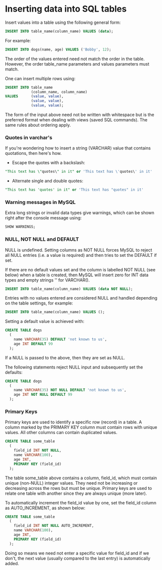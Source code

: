 # Inserting data into SQL tables #

Insert values into a table using the following general form:

```sql
INSERT INTO table_name(column_name) VALUES (data);
```

For example:

```sql
INSERT INTO dogs(name, age) VALUES ('Bobby', 12);
```

The order of the values entered need not match the order in the table. However, the order table_name parameters and values parameters must match.

One can insert multiple rows using:

```sql
INSERT INTO table_name 
            (column_name, column_name) 
VALUES      (value, value), 
            (value, value), 
            (value, value);
```

The form of the input above need not be written with whitespace but is the preferred format when dealing with views (saved SQL commands). The same rules about ordering apply.

### Quotes in varchar's ###

If you're wondering how to insert a string (VARCHAR) value that contains quotations, then here's how.

- Escape the quotes with a backslash: 

```sql
"This text has \"quotes\" in it" or 'This text has \'quotes\' in it'
```

- Alternate single and double quotes: 

```sql
"This text has 'quotes' in it" or 'This text has "quotes" in it'
```

### Warning messages in MySQL ###

Extra long strings or invalid data types give warnings, which can be shown right after the console message using:

```sql
SHOW WARNINGS;
```

### NULL, NOT NULL and DEFAULT ###
NULL is undefined. Setting columns as NOT NULL forces MySQL to reject all NULL entries (i.e. a value is required) and then tries to set the DEFAULT if set.

If there are no default values set and the column is labelled NOT NULL (see below) when a table is created, then MySQL will insert zero for INT data types and empty strings '' for VARCHAR().

```sql
INSERT INTO table_name(column_name) VALUES (data NOT NULL);
```

Entries with no values entered are considered NULL and handled depending on the table settings, for example:

```sql
INSERT INTO table_name(column_name) VALUES ();
```

Setting a default value is achieved with:

```sql
CREATE TABLE dogs
  (
    name VARCHAR(35) DEFAULT 'not known to us',
    age INT DEFAULT 99
  );
```

If a NULL is passed to the above, then they are set as NULL. 

The following statements reject NULL input and subsequently set the defaults:

```sql
CREATE TABLE dogs
  (
    name VARCHAR(35) NOT NULL DEFAULT 'not known to us',
    age INT NOT NULL DEFAULT 99
  );
```

### Primary Keys ###
Primary keys are used to identify a specific row (record) in a table. A column marked by the PRIMARY KEY column must contain rows with unique values. All other columns can contain duplicated values.

```sql
CREATE TABLE some_table
  (
    field_id INT NOT NULL,
    name VARCHAR(100),
    age INT,
    PRIMARY KEY (field_id)
  );
```

The table some_table above contains a column, field_id, which must contain unique (non-NULL) integer values. They need not be increasing or decreasing across the rows but must be unique. Primary keys are used to relate one table with another since they are always unique (more later).

To automatically increment the field_id value by one, set the field_id column as AUTO_INCREMENT, as shown below:

```sql
CREATE TABLE some_table
  (
    field_id INT NOT NULL AUTO_INCREMENT,
    name VARCHAR(100),
    age INT,
    PRIMARY KEY (field_id)
  );
```

Doing so means we need not enter a specific value for field_id and if we don't, the next value (usually compared to the last entry) is automatically added.
